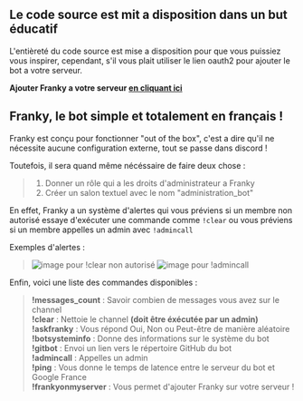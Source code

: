 ## Le code source est mit a disposition dans un but éducatif ##
L'entièreté du code source est mise a disposition pour que vous puissiez vous inspirer, cependant, s'il vous plait utiliser le lien oauth2 pour ajouter le bot a votre serveur. 

**Ajouter Franky a votre serveur [en cliquant ici](https://discordapp.com/oauth2/authorize?client_id=313789513522610176&scope=bot&permissions=0)**

## Franky, le bot simple et totalement en français ! ##
Franky est conçu pour fonctionner "out of the box", c'est a dire qu'il ne nécessite aucune configuration externe, tout se passe dans discord !

Toutefois, il sera quand même nécéssaire de faire deux chose :

> 1) Donner un rôle qui a les droits d'administrateur a Franky
> 2) Créer un salon textuel avec le nom "administration_bot"

En effet, Franky a un système d'alertes qui vous préviens si un membre non autorisé essaye d'exécuter une commande comme `!clear` ou vous préviens si un membre appelles un admin avec `!admincall`

Exemples d'alertes :  
>![image pour !clear non autorisé](https://github.com/VinCySrOw/SrOw_bot/blob/master/readme_images/Capture%20d’écran%202017-05-16%20à%2014.29.56.png)
>![image pour !admincall](https://github.com/VinCySrOw/SrOw_bot/blob/master/readme_images/Capture%20d’écran%202017-05-16%20à%2014.30.30.png)

Enfin, voici une liste des commandes disponibles :  
> **!messages_count** : Savoir combien de messages vous avez sur le channel  
> **!clear** : Nettoie le channel **(doit être éxécutée par un admin)**  
> **!askfranky** : Vous répond Oui, Non ou Peut-être de manière aléatoire  
> **!botsysteminfo** : Donne des informations sur le système du bot  
> **!gitbot** : Envoi un lien vers le répertoire GitHub du bot  
> **!admincall** : Appelles un admin  
> **!ping** : Vous donne le temps de latence entre le serveur du bot et Google France  
> **!frankyonmyserver** : Vous permet d'ajouter Franky sur votre serveur !  

